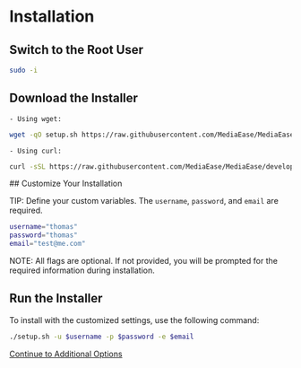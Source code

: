 # Installation

## Switch to the Root User

```bash
sudo -i
```

## Download the Installer

    - Using wget:

```bash
wget -qO setup.sh https://raw.githubusercontent.com/MediaEase/MediaEase/develop/setup.sh && chmod +x setup.sh
```

    - Using curl:

```bash
curl -sSL https://raw.githubusercontent.com/MediaEase/MediaEase/develop/setup.sh -o setup.sh && chmod +x setup.sh
```

## Customize Your Installation

TIP:  Define your custom variables. The `username`, `password`, and `email` are required.

```bash
username="thomas"
password="thomas"
email="test@me.com"
```

NOTE:  All flags are optional. If not provided, you will be prompted for the required information during installation.

## Run the Installer

To install with the customized settings, use the following command:

```bash
./setup.sh -u $username -p $password -e $email
```

[Continue to Additional Options](additional-options.md)
